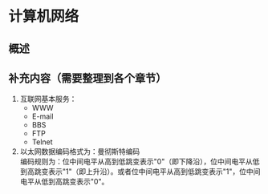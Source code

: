 # 计算机网络

## 概述

## 补充内容（需要整理到各个章节）

1. 互联网基本服务：
   * WWW
   * E-mail
   * BBS
   * FTP
   * Telnet
2. 以太网数据编码格式为：曼彻斯特编码  
编码规则为：位中间电平从高到低跳变表示"0"（即下降沿），位中间电平从低到高跳变表示"1"（即上升沿）。或者位中间电平从高到低跳变表示"1"，位中间电平从低到高跳变表示"0"。
